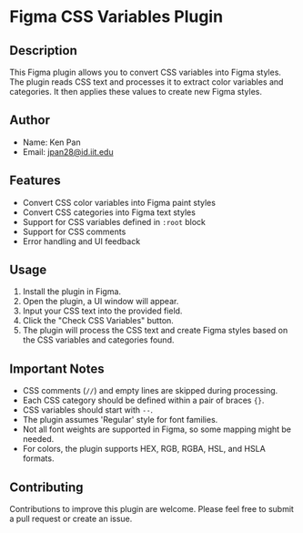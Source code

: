 # Figma CSS Variables Plugin

## Description
This Figma plugin allows you to convert CSS variables into Figma styles. The plugin reads CSS text and processes it to extract color variables and categories. It then applies these values to create new Figma styles.

## Author

- Name: Ken Pan
- Email: [jpan28@id.iit.edu](mailto:jpan28@id.iit.edu)

## Features
- Convert CSS color variables into Figma paint styles
- Convert CSS categories into Figma text styles
- Support for CSS variables defined in `:root` block
- Support for CSS comments
- Error handling and UI feedback

## Usage
1. Install the plugin in Figma.
2. Open the plugin, a UI window will appear.
3. Input your CSS text into the provided field.
4. Click the "Check CSS Variables" button.
5. The plugin will process the CSS text and create Figma styles based on the CSS variables and categories found.

## Important Notes
- CSS comments (`//`) and empty lines are skipped during processing.
- Each CSS category should be defined within a pair of braces `{}`.
- CSS variables should start with `--`.
- The plugin assumes 'Regular' style for font families.
- Not all font weights are supported in Figma, so some mapping might be needed.
- For colors, the plugin supports HEX, RGB, RGBA, HSL, and HSLA formats.

## Contributing
Contributions to improve this plugin are welcome. Please feel free to submit a pull request or create an issue.
